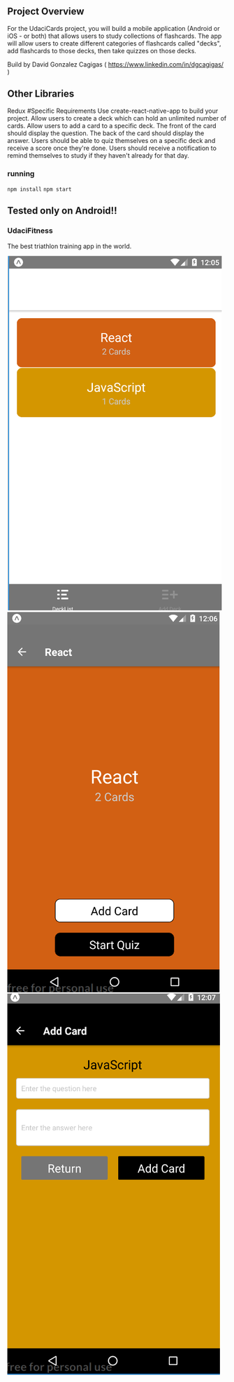 ## Project Overview
For the UdaciCards project, you will build a mobile application (Android or iOS - or both) that allows users to study collections of flashcards. The app will allow users to create different categories of flashcards called "decks", add flashcards to those decks, then take quizzes on those decks.

Build by David Gonzalez Cagigas ( https://www.linkedin.com/in/dgcagigas/ )

## Other Libraries
Redux
#Specific Requirements
Use create-react-native-app to build your project.
Allow users to create a deck which can hold an unlimited number of cards.
Allow users to add a card to a specific deck.
The front of the card should display the question.
The back of the card should display the answer.
Users should be able to quiz themselves on a specific deck and receive a score once they're done.
Users should receive a notification to remind themselves to study if they haven't already for that day.

### running
`npm install`
`npm start`

## Tested only on Android!!
### UdaciFitness

The best triathlon training app in the world.

![alt text](https://github.com/cagigas/UdaciCards/blob/master/src/img1.png)
![alt text](https://github.com/cagigas/UdaciCards/blob/master/src/img2.png)
![alt text](https://github.com/cagigas/UdaciCards/blob/master/src/img3.png)
